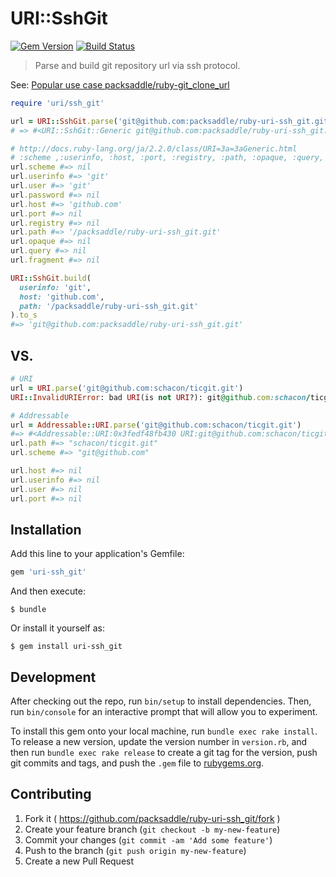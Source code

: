 # URI::SshGit

[![Gem Version](http://img.shields.io/gem/v/uri-ssh_git.svg?style=flat)](http://badge.fury.io/rb/uri-ssh_git)
[![Build Status](http://img.shields.io/travis/packsaddle/ruby-uri-ssh_git/master.svg?style=flat)](https://travis-ci.org/packsaddle/ruby-uri-ssh_git)

> Parse and build git repository url via ssh protocol.

See: [Popular use case packsaddle/ruby-git_clone_url](https://github.com/packsaddle/ruby-git_clone_url)


```ruby
require 'uri/ssh_git'

url = URI::SshGit.parse('git@github.com:packsaddle/ruby-uri-ssh_git.git')
# => #<URI::SshGit::Generic git@github.com:packsaddle/ruby-uri-ssh_git.git>

# http://docs.ruby-lang.org/ja/2.2.0/class/URI=3a=3aGeneric.html
# :scheme ,:userinfo, :host, :port, :registry, :path, :opaque, :query, :fragment
url.scheme #=> nil
url.userinfo #=> 'git'
url.user #=> 'git'
url.password #=> nil
url.host #=> 'github.com'
url.port #=> nil
url.registry #=> nil
url.path #=> '/packsaddle/ruby-uri-ssh_git.git'
url.opaque #=> nil
url.query #=> nil
url.fragment #=> nil

URI::SshGit.build(
  userinfo: 'git',
  host: 'github.com',
  path: '/packsaddle/ruby-uri-ssh_git.git'
).to_s
#=> 'git@github.com:packsaddle/ruby-uri-ssh_git.git'
```

## VS.

```ruby
# URI
url = URI.parse('git@github.com:schacon/ticgit.git')
URI::InvalidURIError: bad URI(is not URI?): git@github.com:schacon/ticgit.git

# Addressable
url = Addressable::URI.parse('git@github.com:schacon/ticgit.git')
#=> #<Addressable::URI:0x3fedf48fb430 URI:git@github.com:schacon/ticgit.git>
url.path #=> "schacon/ticgit.git"
url.scheme #=> "git@github.com"

url.host #=> nil
url.userinfo #=> nil
url.user #=> nil
url.port #=> nil
```


## Installation

Add this line to your application's Gemfile:

```ruby
gem 'uri-ssh_git'
```

And then execute:

    $ bundle

Or install it yourself as:

    $ gem install uri-ssh_git

## Development

After checking out the repo, run `bin/setup` to install dependencies. Then, run `bin/console` for an interactive prompt that will allow you to experiment.

To install this gem onto your local machine, run `bundle exec rake install`. To release a new version, update the version number in `version.rb`, and then run `bundle exec rake release` to create a git tag for the version, push git commits and tags, and push the `.gem` file to [rubygems.org](https://rubygems.org).

## Contributing

1. Fork it ( https://github.com/packsaddle/ruby-uri-ssh_git/fork )
2. Create your feature branch (`git checkout -b my-new-feature`)
3. Commit your changes (`git commit -am 'Add some feature'`)
4. Push to the branch (`git push origin my-new-feature`)
5. Create a new Pull Request
